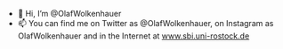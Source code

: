 - 👋 Hi, I’m @OlafWolkenhauer
- 📫 You can find me on Twitter as @OlafWolkenhauer, on Instagram as OlafWolkenhauer and in the Internet at www.sbi.uni-rostock.de

<!---
OlafWolkenhauer/OlafWolkenhauer is a ✨ special ✨ repository because its `README.md` (this file) appears on your GitHub profile.
You can click the Preview link to take a look at your changes.
--->
